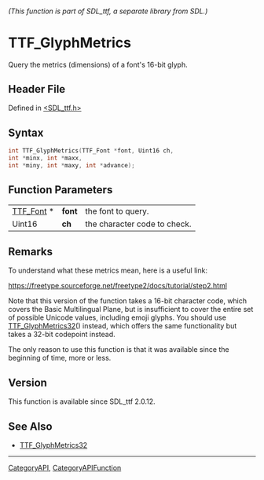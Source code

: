 ###### (This function is part of SDL_ttf, a separate library from SDL.)
# TTF_GlyphMetrics

Query the metrics (dimensions) of a font's 16-bit glyph.

## Header File

Defined in [<SDL_ttf.h>](https://github.com/libsdl-org/SDL_ttf/blob/SDL2/include/SDL_ttf.h)

## Syntax

```c
int TTF_GlyphMetrics(TTF_Font *font, Uint16 ch,
int *minx, int *maxx,
int *miny, int *maxy, int *advance);
```

## Function Parameters

|                        |          |                              |
| ---------------------- | -------- | ---------------------------- |
| [TTF_Font](TTF_Font) * | **font** | the font to query.           |
| Uint16                 | **ch**   | the character code to check. |

## Remarks

To understand what these metrics mean, here is a useful link:

https://freetype.sourceforge.net/freetype2/docs/tutorial/step2.html

Note that this version of the function takes a 16-bit character code, which
covers the Basic Multilingual Plane, but is insufficient to cover the
entire set of possible Unicode values, including emoji glyphs. You should
use [TTF_GlyphMetrics32](TTF_GlyphMetrics32)() instead, which offers the
same functionality but takes a 32-bit codepoint instead.

The only reason to use this function is that it was available since the
beginning of time, more or less.

## Version

This function is available since SDL_ttf 2.0.12.

## See Also

- [TTF_GlyphMetrics32](TTF_GlyphMetrics32)

----
[CategoryAPI](CategoryAPI), [CategoryAPIFunction](CategoryAPIFunction)

